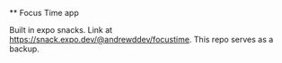** Focus Time app

Built in expo snacks.  Link at https://snack.expo.dev/@andrewddev/focustime.  This repo serves as a backup.  

